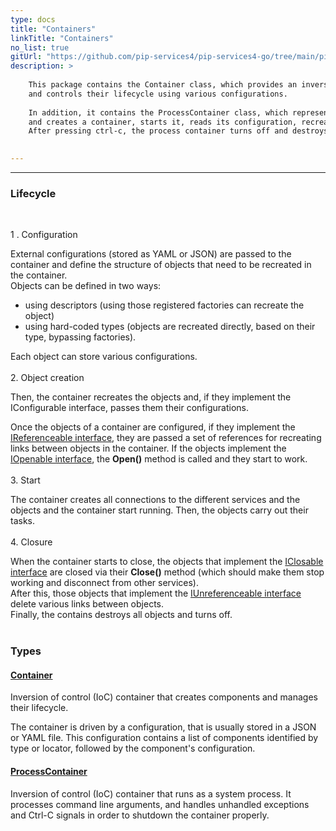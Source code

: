 ```yaml
---
type: docs
title: "Containers"
linkTitle: "Containers"
no_list: true
gitUrl: "https://github.com/pip-services4/pip-services4-go/tree/main/pip-services4-container-go"
description: >
    
    This package contains the Container class, which provides an inversion of control container that creates objects 
    and controls their lifecycle using various configurations.     
           
    In addition, it contains the ProcessContainer class, which represents a system process. It receives its configuration file via the command line, 
    and creates a container, starts it, reads its configuration, recreates objects, and runs them.  
    After pressing ctrl-c, the process container turns off and destroys the objects.  
  

---
```

---

<div class="module-body"> 

### Lifecycle 

<br>

1 . Configuration    
    
External configurations (stored as YAML or JSON) are passed to the container and define the structure of objects that need to be recreated in the container.     
Objects can be defined in two ways: 
  - using descriptors (using those registered factories can recreate the object) 
  - using hard-coded types (objects are recreated directly, based on their type, bypassing 
    factories). 

Each object can store various configurations.  
<br>
2. Object creation    
   
Then, the container recreates the objects and, if they implement the IConfigurable interface, passes them their configurations. 

Once the objects of a container are configured, if they implement the [IReferenceable interface](../../components/refer/ireferenceable), they are passed a set of references for recreating links between objects in the container. If the objects implement the [IOpenable interface](../../components/run/iopenable), the **Open()** method is called and they   start to work.    
<br>
3. Start    
   
The container creates all connections to the different services and the objects and the container start running.
Then, the objects carry out their tasks.
<br>   
4. Closure   
   
When the container starts to close, the objects that implement the [IClosable interface](../../components/run/iclosable) are closed via their **Close()** method (which should make them stop working and disconnect from other services).     
After this, those objects that implement the [IUnreferenceable interface](../../components/refer/iunreferenceable) delete various links between objects.    
Finally, the contains destroys all objects and turns off.     
<br>       
     
    
### Types

#### [Container](container)
Inversion of control (IoC) container that creates components and manages their lifecycle.

The container is driven by a configuration, that is usually stored in a JSON or YAML file.
This configuration contains a list of components identified by type or locator, followed
by the component's configuration.

#### [ProcessContainer](process_container)
Inversion of control (IoC) container that runs as a system process.
It processes command line arguments, and handles unhandled exceptions and Ctrl-C signals
in order to shutdown the container properly.

</div>

